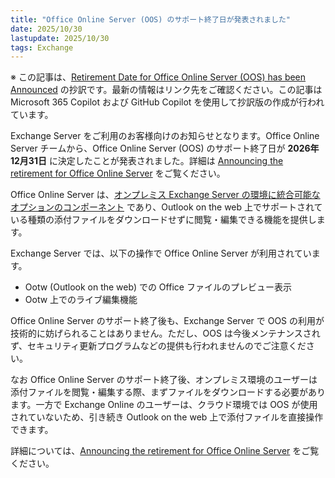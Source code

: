 ```yaml
---
title: "Office Online Server (OOS) のサポート終了日が発表されました"
date: 2025/10/30
lastupdate: 2025/10/30
tags: Exchange
---
```


※ この記事は、[Retirement Date for Office Online Server (OOS) has been Announced](https://techcommunity.microsoft.com/blog/exchange/retirement-date-for-office-online-server-oos-has-been-announced/4463222) の抄訳です。最新の情報はリンク先をご確認ください。この記事は Microsoft 365 Copilot および GitHub Copilot を使用して抄訳版の作成が行われています。



Exchange Server をご利用のお客様向けのお知らせとなります。Office Online Server チームから、Office Online Server (OOS) のサポート終了日が **2026年12月31日** に決定したことが発表されました。詳細は [Announcing the retirement for Office Online Server](https://techcommunity.microsoft.com/blog/officeeos/announcing-the-retirement-for-office-online-server/4462402) をご覧ください。

Office Online Server は、[オンプレミス Exchange Server の環境に統合可能なオプションのコンポーネント](https://learn.microsoft.com/exchange/plan-and-deploy/install-office-online-server) であり、Outlook on the web 上でサポートされている種類の添付ファイルをダウンロードせずに閲覧・編集できる機能を提供します。

Exchange Server では、以下の操作で Office Online Server が利用されています。

- Ootw (Outlook on the web) での Office ファイルのプレビュー表示
- Ootw 上でのライブ編集機能

Office Online Server のサポート終了後も、Exchange Server で OOS の利用が技術的に妨げられることはありません。ただし、OOS は今後メンテナンスされず、セキュリティ更新プログラムなどの提供も行われませんのでご注意ください。

なお Office Online Server のサポート終了後、オンプレミス環境のユーザーは添付ファイルを閲覧・編集する際、まずファイルをダウンロードする必要があります。一方で Exchange Online のユーザーは、クラウド環境では OOS が使用されていないため、引き続き Outlook on the web 上で添付ファイルを直接操作できます。

詳細については、[Announcing the retirement for Office Online Server](https://techcommunity.microsoft.com/blog/officeeos/announcing-the-retirement-for-office-online-server/4462402) をご覧ください。

